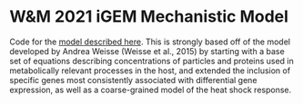 # W&M 2021 iGEM Mechanistic Model

Code for the [model described here](https://2021.igem.org/Team:William_and_Mary/Model). This is strongly based off of the model developed by Andrea Weisse (Weisse et al., 2015) by starting with a base set of equations describing concentrations of particles and proteins used in metabolically relevant processes in the host, and extended the inclusion of specific genes most consistently associated with differential gene expression, as well as a coarse-grained model of the heat shock response. 
